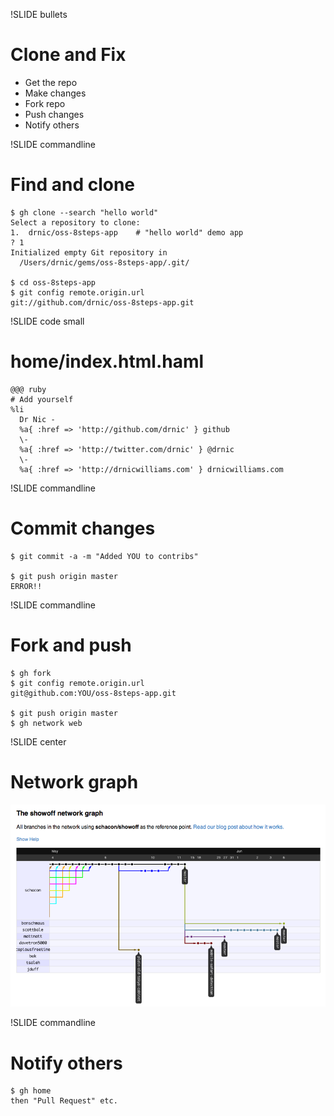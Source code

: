 !SLIDE bullets
# Clone and Fix #

* Get the repo
* Make changes
* Fork repo
* Push changes
* Notify others

!SLIDE commandline
# Find and clone #

    $ gh clone --search "hello world"
    Select a repository to clone:
    1.  drnic/oss-8steps-app    # "hello world" demo app
    ? 1
    Initialized empty Git repository in 
      /Users/drnic/gems/oss-8steps-app/.git/

    $ cd oss-8steps-app
    $ git config remote.origin.url
    git://github.com/drnic/oss-8steps-app.git
    
!SLIDE code small
# home/index.html.haml #

    @@@ ruby
    # Add yourself
    %li
      Dr Nic -
      %a{ :href => 'http://github.com/drnic' } github
      \-
      %a{ :href => 'http://twitter.com/drnic' } @drnic
      \-
      %a{ :href => 'http://drnicwilliams.com' } drnicwilliams.com

!SLIDE commandline
# Commit changes #

    $ git commit -a -m "Added YOU to contribs"
    
    $ git push origin master
    ERROR!!

!SLIDE commandline
# Fork and push #

    $ gh fork
    $ git config remote.origin.url
    git@github.com:YOU/oss-8steps-app.git
    
    $ git push origin master
    $ gh network web

!SLIDE center
# Network graph #

![Network Graph](images/network-graph.png)

!SLIDE commandline
# Notify others #

    $ gh home
    then "Pull Request" etc.
